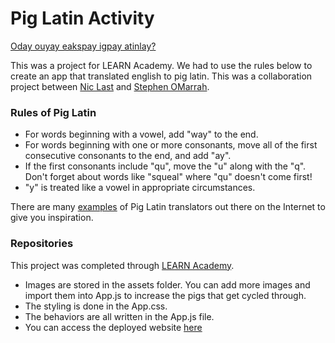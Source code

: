 # Pig Latin Activity

[Oday ouyay eakspay igpay atinlay?](http://www.wikihow.com/Speak-Pig-Latin)

This was a project for LEARN Academy. We had to use the rules below to create an app that translated english to pig latin. This was a collaboration project between [Nic Last](https://github.com/niclast7611) and [Stephen OMarrah](https://github.com/SOMarrah).

### Rules of Pig Latin
- For words beginning with a vowel, add "way" to the end.
- For words beginning with one or more consonants, move all of the first consecutive consonants to the end, and add "ay".
- If the first consonants include "qu", move the "u" along with the "q". Don't forget about words like "squeal" where "qu" doesn't come first!
- "y" is treated like a vowel in appropriate circumstances.

There are many [examples](http://funtranslations.com/pig-latin) of Pig Latin translators out there on the Internet to give you inspiration.

### Repositories
This project was completed through [LEARN Academy](https://github.com/LEARNAcademy).

- Images are stored in the assets folder. You can add more images and import them into App.js to increase the pigs that get cycled through.
- The styling is done in the App.css.
- The behaviors are all written in the App.js file.
- You can access the deployed website [here](https://swineslator.netlify.app/)
